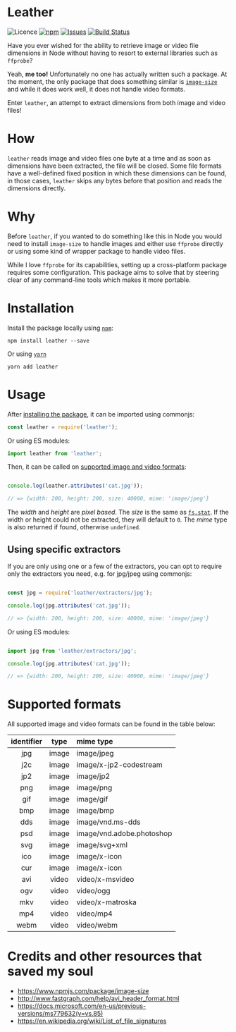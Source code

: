 # Leather

![Licence](https://img.shields.io/badge/license-MIT-E9573F.svg)
[![npm](https://img.shields.io/npm/v/leather)](https://www.npmjs.com/package/leather)
[![Issues](https://img.shields.io/github/issues/SidOfc/leather.svg)](https://github.com/SidOfc/leather/issues)
[![Build Status](https://circleci.com/gh/SidOfc/leather.svg?style=shield)](https://app.circleci.com/pipelines/github/SidOfc/leather)

Have you ever wished for the ability to retrieve image or video file dimensions
in Node without having to resort to external libraries such as `ffprobe`?

Yeah, **me too!** Unfortunately no one has actually written such a package.
At the moment, the only package that does something similar is
[`image-size`](https://www.npmjs.com/package/image-size)
and while it does work well, it does not handle video formats.

Enter `leather`, an attempt to extract dimensions from both image and
video files!

# How

`leather` reads image and video files one byte at a time and as soon
as dimensions have been extracted, the file will be closed. Some file
formats have a well-defined fixed position in which these dimensions
can be found, in those cases, `leather` skips any bytes before that
position and reads the dimensions directly.

# Why

Before `leather`, if you wanted to do something like this in Node
you would need to install `image-size` to handle images and either
use `ffprobe` directly or using some kind of wrapper package to
handle video files.

While I love `ffprobe` for its capabilities, setting up a cross-platform
package requires some configuration. This package aims to solve that
by steering clear of any command-line tools which makes it more portable.

# Installation

Install the package locally using [`npm`](https://www.npmjs.com/):

```shell
npm install leather --save
```

Or using [`yarn`](https://yarnpkg.com/)

```shell
yarn add leather
```

# Usage

After [installing the package](#installation), it can be imported using commonjs:

```javascript
const leather = require('leather');
```

Or using ES modules:

```javascript
import leather from 'leather';
```

Then, it can be called on [supported image and video formats](#supported-formats):

```javascript

console.log(leather.attributes('cat.jpg'));

// => {width: 200, height: 200, size: 40000, mime: 'image/jpeg'}
```

The _width_ and _height_ are _pixel based_. The _size_ is the same as
[`fs.stat`](https://nodejs.org/api/fs.html#fsstatpath-options-callback).
If the width or height could not be extracted, they will default to `0`.
The _mime_ type is also returned if found, otherwise `undefined`.

## Using specific extractors

If you are only using one or a few of the extractors, you can opt to
require only the extractors you need, e.g. for jpg/jpeg using commonjs:

```javascript

const jpg = require('leather/extractors/jpg');

console.log(jpg.attributes('cat.jpg'));

// => {width: 200, height: 200, size: 40000, mime: 'image/jpeg'}
```

Or using ES modules:

```javascript

import jpg from 'leather/extractors/jpg';

console.log(jpg.attributes('cat.jpg'));

// => {width: 200, height: 200, size: 40000, mime: 'image/jpeg'}
```

# Supported formats

All supported image and video formats can be found in the table below:

| identifier | type  | mime type                 |
|:----------:|:-----:|:--------------------------|
|    jpg     | image | image/jpeg                |
|    j2c     | image | image/x-jp2-codestream    |
|    jp2     | image | image/jp2                 |
|    png     | image | image/png                 |
|    gif     | image | image/gif                 |
|    bmp     | image | image/bmp                 |
|    dds     | image | image/vnd.ms-dds          |
|    psd     | image | image/vnd.adobe.photoshop |
|    svg     | image | image/svg+xml             |
|    ico     | image | image/x-icon              |
|    cur     | image | image/x-icon              |
|    avi     | video | video/x-msvideo           |
|    ogv     | video | video/ogg                 |
|    mkv     | video | video/x-matroska          |
|    mp4     | video | video/mp4                 |
|    webm    | video | video/webm                |

# Credits and other resources that saved my soul

- https://www.npmjs.com/package/image-size
- http://www.fastgraph.com/help/avi_header_format.html
- https://docs.microsoft.com/en-us/previous-versions/ms779632(v=vs.85)
- https://en.wikipedia.org/wiki/List_of_file_signatures

